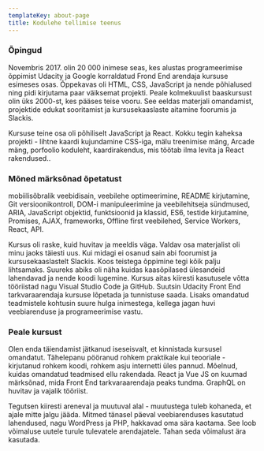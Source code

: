```yaml
---
templateKey: about-page
title: Kodulehe tellimise teenus
---
```

### Õpingud

Novembris 2017. olin 20 000 inimese seas, kes alustas programeerimise õppimist Udacity ja Google korraldatud Frond End arendaja kursuse esimeses osas. Õppekavas oli HTML, CSS, JavaScript ja nende põhialused ning pidi kirjutama paar väiksemat projekti. Peale kolmekuulist baaskursust olin üks 2000-st, kes pääses teise vooru. See eeldas materjali omandamist, projektide edukat sooritamist ja kursusekaaslaste aitamine foorumis ja Slackis.

Kursuse teine osa oli põhiliselt JavaScript ja React. Kokku tegin kaheksa projekti - lihtne kaardi kujundamine CSS-iga, mälu treenimise mäng, Arcade mäng, porfoolio koduleht, kaardirakendus, mis töötab ilma levita ja React rakendused..

### Mõned märksõnad õpetatust

mobiilisõbralik veebidisain, veebilehe optimeerimine, README kirjutamine, Git versioonikontroll, DOM-i manipuleerimine ja veebilehitseja sündmused, ARIA, JavaScript objektid, funktsioonid ja klassid, ES6, testide kirjutamine, Promises, AJAX, frameworks, Offline first veebilehed, Service Workers, React, API.

Kursus oli raske, kuid huvitav ja meeldis väga. Valdav osa materjalist oli minu jaoks täiesti uus. Kui midagi ei osanud sain abi foorumist ja kursusekaaslastelt Slackis. Koos teistega õppimine tegi kõik palju lihtsamaks. Suureks abiks oli näha kuidas kaasõpilased ülesandeid lahendavad ja nende koodi lugemine. Kursus aitas kiiresti kasutusele võtta tööriistad nagu Visual Studio Code ja GitHub. Suutsin Udacity Front End tarkvaraarendaja kursuse lõpetada ja tunnistuse saada. Lisaks omandatud teadmistele kohtusin suure hulga inimestega, kellega jagan huvi veebiarenduse ja programeerimise vastu.

### Peale kursust

Olen enda täiendamist jätkanud iseseisvalt, et kinnistada kursusel omandatut. Tähelepanu pööranud rohkem praktikale kui teooriale - kirjutanud rohkem koodi, rohkem asju internetti üles pannud. Mõelnud, kuidas omandatud teadmised ellu rakendada. React ja Vue JS on kuumad märksõnad, mida Front End tarkvaraarendaja peaks tundma. GraphQL on huvitav ja vajalik tööriist.

Tegutsen kiiresti areneval ja muutuval alal - muutustega tuleb kohaneda, et ajale mitte jalgu jääda. Mitmed tänasel päeval veebiarenduses kasutatud lahendused, nagu WordPress ja PHP, hakkavad oma sära kaotama. See loob võimaluse uutele turule tulevatele arendajatele. Tahan seda võimalust ära kasutada.

###

